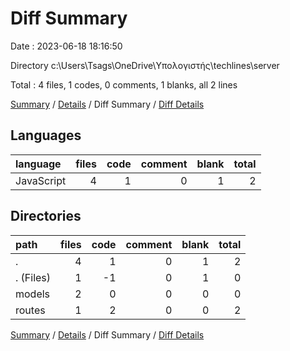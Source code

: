 # Diff Summary

Date : 2023-06-18 18:16:50

Directory c:\\Users\\Tsags\\OneDrive\\Υπολογιστής\\techlines\\server

Total : 4 files,  1 codes, 0 comments, 1 blanks, all 2 lines

[Summary](results.md) / [Details](details.md) / Diff Summary / [Diff Details](diff-details.md)

## Languages
| language | files | code | comment | blank | total |
| :--- | ---: | ---: | ---: | ---: | ---: |
| JavaScript | 4 | 1 | 0 | 1 | 2 |

## Directories
| path | files | code | comment | blank | total |
| :--- | ---: | ---: | ---: | ---: | ---: |
| . | 4 | 1 | 0 | 1 | 2 |
| . (Files) | 1 | -1 | 0 | 1 | 0 |
| models | 2 | 0 | 0 | 0 | 0 |
| routes | 1 | 2 | 0 | 0 | 2 |

[Summary](results.md) / [Details](details.md) / Diff Summary / [Diff Details](diff-details.md)